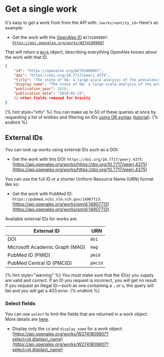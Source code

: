 # Get a single work

It's easy to get a work from from the API with: `/works/<entity_id>` Here's an example:

* Get the work with the [OpenAlex ID](../../the-api/get-single-entities/#the-openalex-id) `W2741809807`: [`https://api.openalex.org/works/W2741809807`](https://api.openalex.org/works/W2741809807)

That will return a [`Work`](work-object/) object, describing everything OpenAlex knows about the work with that ID.

```json
{
    "id": "https://openalex.org/W2741809807",
    "doi": "https://doi.org/10.7717/peerj.4375",
    "title": "The state of OA: a large-scale analysis of the prevalence and impact of Open Access articles",
    "display_name": "The state of OA: a large-scale analysis of the prevalence and impact of Open Access articles",
    "publication_year": 2018,
    "publication_date": "2018-02-13",
    // other fields removed for brevity
}
```

{% hint style="info" %}
You can make up to 50 of these queries at once by requesting a list of entities and filtering on IDs [using OR syntax](../../the-api/get-lists-of-entities/filter-entity-lists.md#addition-or) ([tutorial](https://blog.ourresearch.org/fetch-multiple-dois-in-one-openalex-api-request/)).
{% endhint %}

## External IDs

You can look up works using external IDs such as a DOI:

* Get the work with this DOI: `https://doi.org/10.7717/peerj.4375`:\
  [https://api.openalex.org/works/https://doi.org/10.7717/peerj.4375](https://api.openalex.org/works/https://doi.org/10.7717/peerj.4375)

You can use the full ID or a shorter Uniform Resource Name (URN) format like so:

* Get the work with PubMed ID: `https://pubmed.ncbi.nlm.nih.gov/14907713`:\
  [https://api.openalex.org/works/pmid:14907713](https://api.openalex.org/works/pmid:14907713)

Available external IDs for works are:

| External ID                    | URN     |
| ------------------------------ | ------- |
| DOI                            | `doi`   |
| Microsoft Academic Graph (MAG) | `mag`   |
| PubMed ID (PMID)               | `pmid`  |
| PubMed Central ID (PMCID)      | `pmcid` |

{% hint style="warning" %}
You must make sure that the ID(s) you supply are valid and correct. If an ID you request is incorrect, you will get no result. If you request an illegal ID—such as one containing a `,` or `&`, the query will fail and you will get a 403 error.
{% endhint %}

### Select fields

You can use `select` to limit the fields that are returned in a work object. More details are [here](../../the-api/get-lists-of-entities/select-fields.md).

* Display only the `id` and `display_name` for a work object:\
  [https://api.openalex.org/works/W2741809807?select=id,display\_name](https://api.openalex.org/works/W2741809807?select=id,display\_name)
